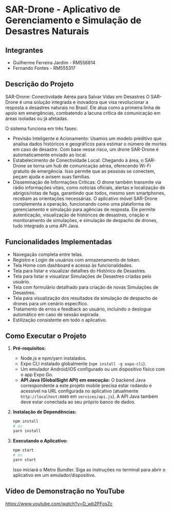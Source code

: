 # SAR-Drone - Aplicativo de Gerenciamento e Simulação de Desastres Naturais

## Integrantes

- Guilherme Ferreira Jardim - RM556814
- Fernando Fontes - RM555317

## Descrição do Projeto

SAR-Drone: Conectividade Aérea para Salvar Vidas em Desastres
O SAR-Drone é uma solução integrada e inovadora que visa revolucionar a resposta a desastres naturais no Brasil. Ele atua como a primeira linha de apoio em emergências, combatendo a lacuna crítica de comunicação em áreas isoladas ou já afetadas.

O sistema funciona em três fases:

- Previsão Inteligente e Acionamento: Usamos um modelo preditivo que analisa dados históricos e geográficos para estimar o número de mortes em caso de desastre. Com base nesse risco, um drone SAR-Drone é automaticamente enviado ao local.
- Estabelecimento de Conectividade Local: Chegando à área, o SAR-Drone se torna um hub de comunicação aérea, oferecendo Wi-Fi gratuito de emergência. Isso permite que as pessoas se conectem, peçam ajuda e avisem suas famílias.
- Disseminação de Informações Críticas: O drone também transmite via rádio informações vitais, como notícias oficiais, alertas e localização de abrigos/rotas de fuga, garantindo que todos, mesmo sem smartphones, recebam as orientações necessárias.
O aplicativo móvel SAR-Drone complementa a operação, funcionando como uma plataforma de gerenciamento e simulação para agências de resposta. Ele permite autenticação, visualização de históricos de desastres, criação e monitoramento de simulações, e simulação de despacho de drones, tudo integrado a uma API Java.

## Funcionalidades Implementadas

- Navegação completa entre telas.
- Registro e Login de usuários com armazenamento de token.
- Tela Home com dashboard e acesso às funcionalidades.
- Tela para listar e visualizar detalhes do Histórico de Desastres.
- Tela para listar e visualizar Simulações de Desastres criadas pelo usuário.
- Tela com formulário detalhado para criação de novas Simulações de Desastres.
- Tela para visualização dos resultados da simulação de despacho de drones para um cenário específico.
- Tratamento de erros e feedback ao usuário, incluindo o deslogue automático em caso de sessão expirada.
- Estilização consistente em todo o aplicativo.

## Como Executar o Projeto

1.  **Pré-requisitos:**
    *   Node.js e npm/yarn instalados.
    *   Expo CLI instalado globalmente (`npm install -g expo-cli`).
    *   Um emulador Android/iOS configurado ou um dispositivo físico com o app Expo Go.
    *   **API Java (GlobalSight API) em execução:** O backend Java correspondente a este projeto mobile precisa estar rodando e acessível na URL configurada no aplicativo (atualmente `http://localhost:8080` em `services/api.js`). A API Java também deve estar conectada ao seu próprio banco de dados.

2.  **Instalação de Dependências:**
    ```bash
    npm install
    # ou
    yarn install
    ```

3.  **Executando o Aplicativo:**
    ```bash
    npm start
    # ou
    yarn start
    ```
    Isso iniciará o Metro Bundler. Siga as instruções no terminal para abrir o aplicativo em um emulador/dispositivo.

## Vídeo de Demonstração no YouTube

https://www.youtube.com/watch?v=D_wb2PFosZc
